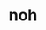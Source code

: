 ---
category: 3-letters
denotation: null
name: noh
reference_link: https://www.etymonline.com/word/noh
root_language: null
root_name: null
title: noh
type: free
word_sums:
- respelling: noh
  sum: 'Noh + '
---